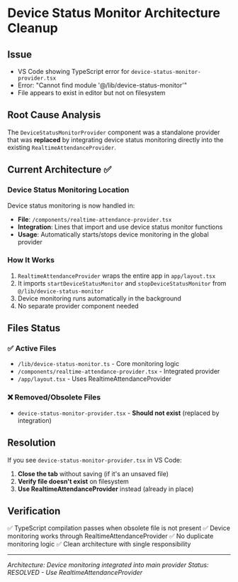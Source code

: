 # Device Status Monitor Architecture Cleanup

## Issue
- VS Code showing TypeScript error for `device-status-monitor-provider.tsx`
- Error: "Cannot find module '@/lib/device-status-monitor'"
- File appears to exist in editor but not on filesystem

## Root Cause Analysis
The `DeviceStatusMonitorProvider` component was a standalone provider that was **replaced** by integrating device status monitoring directly into the existing `RealtimeAttendanceProvider`. 

## Current Architecture ✅

### Device Status Monitoring Location
Device status monitoring is now handled in:
- **File**: `/components/realtime-attendance-provider.tsx`
- **Integration**: Lines that import and use device status monitor functions
- **Usage**: Automatically starts/stops device monitoring in the global provider

### How It Works
1. `RealtimeAttendanceProvider` wraps the entire app in `app/layout.tsx`
2. It imports `startDeviceStatusMonitor` and `stopDeviceStatusMonitor` from `@/lib/device-status-monitor`
3. Device monitoring runs automatically in the background
4. No separate provider component needed

## Files Status

### ✅ Active Files
- `/lib/device-status-monitor.ts` - Core monitoring logic
- `/components/realtime-attendance-provider.tsx` - Integrated provider
- `/app/layout.tsx` - Uses RealtimeAttendanceProvider

### ❌ Removed/Obsolete Files  
- `device-status-monitor-provider.tsx` - **Should not exist** (replaced by integration)

## Resolution
If you see `device-status-monitor-provider.tsx` in VS Code:
1. **Close the tab** without saving (if it's an unsaved file)
2. **Verify file doesn't exist** on filesystem
3. **Use RealtimeAttendanceProvider** instead (already in place)

## Verification
✅ TypeScript compilation passes when obsolete file is not present
✅ Device monitoring works through RealtimeAttendanceProvider
✅ No duplicate monitoring logic
✅ Clean architecture with single responsibility

---
*Architecture: Device monitoring integrated into main provider*
*Status: RESOLVED - Use RealtimeAttendanceProvider*
